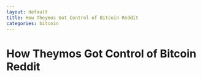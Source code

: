 ```yaml
---
layout: default
title: How Theymos Got Control of Bitcoin Reddit
categories: bitcoin
---
```


# How Theymos Got Control of Bitcoin Reddit
